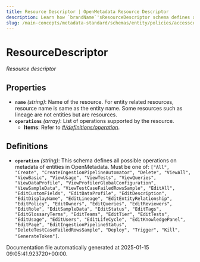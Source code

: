 ```yaml
---
title: Resource Descriptor | OpenMetadata Resource Descriptor
description: Learn how `brandName`'sResourceDescriptor schema defines access control policies for data assets. Complete API reference with examples and implementation guide.
slug: /main-concepts/metadata-standard/schemas/entity/policies/accesscontrol/resourcedescriptor
---
```


# ResourceDescriptor

*Resource descriptor*

## Properties

- **`name`** *(string)*: Name of the resource. For entity related resources, resource name is same as the entity name. Some resources such as lineage are not entities but are resources.
- **`operations`** *(array)*: List of operations supported by the resource.
  - **Items**: Refer to *[#/definitions/operation](#definitions/operation)*.
## Definitions

- **`operation`** *(string)*: This schema defines all possible operations on metadata of entities in OpenMetadata. Must be one of: `["All", "Create", "CreateIngestionPipelineAutomator", "Delete", "ViewAll", "ViewBasic", "ViewUsage", "ViewTests", "ViewQueries", "ViewDataProfile", "ViewProfilerGlobalConfiguration", "ViewSampleData", "ViewTestCaseFailedRowsSample", "EditAll", "EditCustomFields", "EditDataProfile", "EditDescription", "EditDisplayName", "EditLineage", "EditEntityRelationship", "EditPolicy", "EditOwners", "EditQueries", "EditReviewers", "EditRole", "EditSampleData", "EditStatus", "EditTags", "EditGlossaryTerms", "EditTeams", "EditTier", "EditTests", "EditUsage", "EditUsers", "EditLifeCycle", "EditKnowledgePanel", "EditPage", "EditIngestionPipelineStatus", "DeleteTestCaseFailedRowsSample", "Deploy", "Trigger", "Kill", "GenerateToken"]`.


Documentation file automatically generated at 2025-01-15 09:05:41.923720+00:00.
